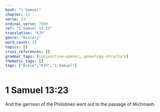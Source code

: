 ```yaml
---
book: "1 Samuel"
chapter: 13
verse: 23
ordinal_verse: 7509
ref: "1 Samuel 13:23"
translation: "KJV"
genre: "History"
word_count: 13
topics: []
cross_references: []
grammar_tags: [conjunctive-opener, genealogy-structure]
thematic_tags: []
tags: ["Bible","KJV","1-Samuel"]
---
```


# 1 Samuel 13:23

And the garrison of the Philistines went out to the passage of Michmash.
